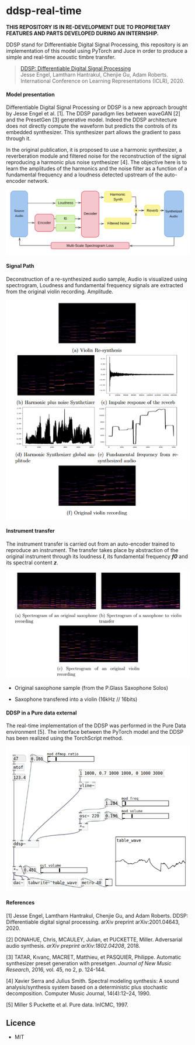 # ddsp-real-time

**THIS REPOSITORY IS IN RE-DEVELOPMENT DUE TO PROPRIETARY FEATURES AND PARTS DEVELOPED DURING AN INTERNSHIP.**

DDSP stand for Differentiable Digital Signal Processing, this repository is an implementation of this model using PyTorch and Juce in order to produce a simple and real-time acoustic timbre transfer.

> [DDSP: Differentiable Digital Signal Processing](https://arxiv.org/abs/2001.04643)<br>
> Jesse Engel, Lamtharn Hantrakul, Chenjie Gu, Adam Roberts.<br>
> International Conference on Learning Representations (ICLR), 2020.

#### Model presentation

Differentiable Digital Signal Processing or DDSP is a new approach brought by Jesse Engel et al. [1]. The DDSP paradigm lies between waveGAN [2] and the PresetGen [3] generative model. Indeed the DDSP architecture does not directly compute the waveform but predicts the controls of its embedded synthesizer. This synthesizer part allows the gradient to pass through it.

In the original publication, it is proposed to use a harmonic synthesizer, a reverberation module and filtered noise for the reconstruction of the signal reproducing a harmonic plus noise synthesizer [4]. The objective here is to learn the amplitudes of the harmonics and the noise filter as a function of a fundamental frequency and a loudness detected upstream of the auto-encoder network. 

![DDSP_arch](assets/DDSP_arch.png)

#### Signal Path

Deconstruction of a re-synthesized audio sample, Audio is visualized using spectrogram, Loudness and fundamental frequency signals are extracted from the original violin recording. Amplitude.

![1_SAX_deconstruction](assets/1_SAX_deconstruction.png)


#### Instrument transfer
The instrument transfer is carried out from an auto-encoder trained to reproduce an instrument. The transfer takes place by abstraction of the original instrument through its loudness ***l***, its fundamental frequency ***f0*** and its spectral content ***z***.

![1_SAX_2](assets/1_SAX_2.png)

- Original saxophone sample (from the P.Glass Saxophone Solos)
<audio src="assets/sax_original.wav"></audio>

- Saxophone transfered into a violin (16kHz // 16bits)

<audio src="assets/sax_to_violin_transfert.wav"></audio>


#### DDSP in a Pure data external

The real-time implementation of the DDSP was performed in the Pure Data environment [5]. The interface between the PyTorch model and the DDSP has been realized using the TorchScript method. 

![DFMOp_pure-data](assets/DFMOp_pure-data.png)


#### References

[1] Jesse Engel, Lamtharn Hantrakul, Chenjie Gu, and Adam Roberts. DDSP: Differentiable digital signal processing. arXiv preprint arXiv:2001.04643, 2020.

[2] DONAHUE, Chris, MCAULEY, Julian, et PUCKETTE, Miller. Adversarial audio synthesis. *arXiv preprint arXiv:1802.04208*, 2018.

[3] TATAR, Kıvanç, MACRET, Matthieu, et PASQUIER, Philippe. Automatic synthesizer preset generation with presetgen. *Journal of New Music Research*, 2016, vol. 45, no 2, p. 124-144.

[4] Xavier Serra and Julius Smith.  Spectral modeling synthesis:  A sound analysis/synthesis system based on a deterministic plus stochastic decomposition. Computer Music Journal, 14(4):12–24, 1990.

[5] Miller S Puckette et al. Pure data. InICMC, 1997.

## Licence

- MIT
